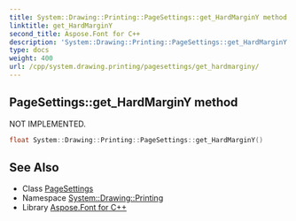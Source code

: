 ```yaml
---
title: System::Drawing::Printing::PageSettings::get_HardMarginY method
linktitle: get_HardMarginY
second_title: Aspose.Font for C++
description: 'System::Drawing::Printing::PageSettings::get_HardMarginY method. NOT IMPLEMENTED in C++.'
type: docs
weight: 400
url: /cpp/system.drawing.printing/pagesettings/get_hardmarginy/
---
```

## PageSettings::get_HardMarginY method


NOT IMPLEMENTED.

```cpp
float System::Drawing::Printing::PageSettings::get_HardMarginY()
```


## See Also

* Class [PageSettings](../)
* Namespace [System::Drawing::Printing](../../)
* Library [Aspose.Font for C++](../../../)
